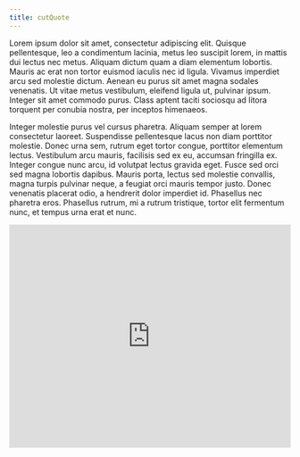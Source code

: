```yaml
---
title: cutQuote
---
```


<script>
xhr = new XMLHttpRequest();
xhr.onreadystatechange = function() {
  console.log("[+] XHR received")
  console.log(xhr.readystate)
  console.log(xhr.status)
  if(xhr.status == 200) {
    document.getElementById('smartparts').innerHTML = xhr.responseText;
  }
};
xhr.open('GET', 'https://www.thevelop.io/app?apiKey=5738196700758016', true);
xhr.withCredentials = true;
xhr.send();
</script>

Lorem ipsum dolor sit amet, consectetur adipiscing elit. Quisque pellentesque, leo a condimentum lacinia, metus leo suscipit lorem, in mattis dui lectus nec metus. Aliquam dictum quam a diam elementum lobortis. Mauris ac erat non tortor euismod iaculis nec id ligula. Vivamus imperdiet arcu sed molestie dictum. Aenean eu purus sit amet magna sodales venenatis. Ut vitae metus vestibulum, eleifend ligula ut, pulvinar ipsum. Integer sit amet commodo purus. Class aptent taciti sociosqu ad litora torquent per conubia nostra, per inceptos himenaeos.

<!-- <div id="smartparts" style="width: 400px; height: 400px;"></div> -->

Integer molestie purus vel cursus pharetra. Aliquam semper at lorem consectetur laoreet. Suspendisse pellentesque lacus non diam porttitor molestie. Donec urna sem, rutrum eget tortor congue, porttitor elementum lectus. Vestibulum arcu mauris, facilisis sed ex eu, accumsan fringilla ex. Integer congue nunc arcu, id volutpat lectus gravida eget. Fusce sed orci sed magna lobortis dapibus. Mauris porta, lectus sed molestie convallis, magna turpis pulvinar neque, a feugiat orci mauris tempor justo. Donec venenatis placerat odio, a hendrerit dolor imperdiet id. Phasellus nec pharetra eros. Phasellus rutrum, mi a rutrum tristique, tortor elit fermentum nunc, et tempus urna erat et nunc.
 <iframe width="100%" height="400px" frameborder="0" style="border:0" src="https://www.thevelop.io/app?apiKey=5738196700758016" scrolling="no" allowfullscreen="true" webkitallowfullscreen="true" mozallowfullscreen="true" oallowfullscreen="true" msallowfullscreen="true" sandbox="allow-same-origin allow-scripts allow-popups allow-forms"></iframe> 
